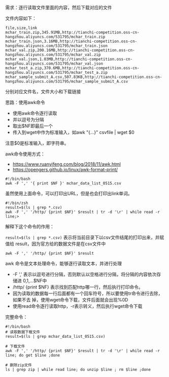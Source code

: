 需求：逐行读取文件里面的内容，然后下载对应的文件

文件内容如下：

```
file,size,link
mchar_train.zip,345.91MB,http://tianchi-competition.oss-cn-hangzhou.aliyuncs.com/531795/mchar_train.zip
mchar_train.json,3.16MB,http://tianchi-competition.oss-cn-hangzhou.aliyuncs.com/531795/mchar_train.json
mchar_val.zip,200.16MB,http://tianchi-competition.oss-cn-hangzhou.aliyuncs.com/531795/mchar_val.zip
mchar_val.json,1.03MB,http://tianchi-competition.oss-cn-hangzhou.aliyuncs.com/531795/mchar_val.json
mchar_test_a.zip,370.6MB,http://tianchi-competition.oss-cn-hangzhou.aliyuncs.com/531795/mchar_test_a.zip
mchar_sample_submit_A.csv,507.83KB,http://tianchi-competition.oss-cn-hangzhou.aliyuncs.com/531795/mchar_sample_submit_A.csv
```

分别对应文件名，文件大小和下载链接

思路：使用awk命令

- 使用awk命令逐行读取
- 并以逗号为分隔
- 取出$NF即最后一个
- 传入到wget中作为标准输入，如awk "{...}" csvfile | wget $0

注意$0是标准输入，即字符串。

awk命令使用方式：

- https://www.ruanyifeng.com/blog/2018/11/awk.html
- https://opengers.github.io/linux/awk-format-print/

```
#!/bin/bash
awk -F ',' '{ print $NF }' mchar_data_list_0515.csv 
```

虽然使用上面命令，可以打印出URL，但是也会打印出link单词。


```
#!/bin/zsh
result=$(ls | grep *.csv)
awk -F ',' '/http/ {print $NF}' $result | tr -d '\r' | while read -r line;>
```

解释下这个命令的作用：

`result=$(ls | grep *.csv)` 表示将当前目录下以csv文件结尾的打印出来，并赋值给
result，因为官方给的数据文件是在csv文件中

```
awk -F ',' '/http/ {print $NF}' $result
```

awk 命令是文本处理命令，能够逐行读取文本，并进行处理

- -F ',' 表示以逗号进行分隔，否则默认以空格进行分隔，将分隔的内容依次存储进
  $0,$1,...$NF中
- /http/ {print $NF} 表示找到匹配http哪一行，然后执行打印命令。
- 因为读取的数据每一行后面都有一个回车符号，所以要使用tr命令进行去除，如果不去
  掉，使用wget命令下载，文件后面就会出现%0D
- 使用read命令逐行读取http，-r表示转义，然后执行wget命令下载

完整命令：

```
#!/bin/bash
# 读取数据下载文件
result=$(ls | grep mchar_data_list_0515.csv)

# 下载文件
awk -F ',' '/http/ {print $NF}' $result | tr -d '\r' | while read -r line; do get $line ;done

# 删除zip文件
ls | grep zip | while read line; do unzip $line ; rm $line ;done
```


